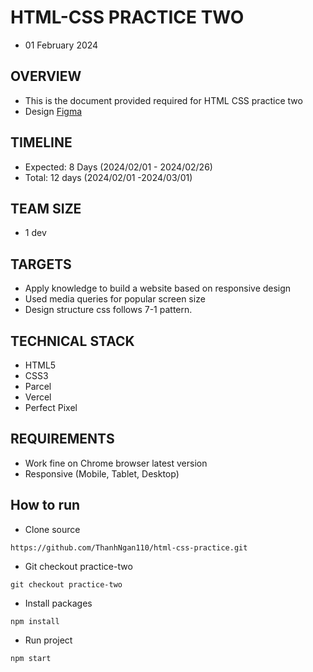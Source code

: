 # HTML-CSS PRACTICE TWO

- 01 February 2024

## OVERVIEW

- This is the document provided required for HTML CSS practice two
- Design [Figma](<https://www.figma.com/file/9aPJdY3orCNKE0qzLsWkxo/Responsive-Web-Design-in-Figma-(Community)?type=design&node-id=1156-1192&mode=design&t=bm5NvSjGNOvgEHit-0>)

## TIMELINE

- Expected: 8 Days (2024/02/01 - 2024/02/26)
- Total:    12 days (2024/02/01 -2024/03/01)

## TEAM SIZE

- 1 dev

## TARGETS

- Apply knowledge to build a website based on responsive design
- Used media queries for popular screen size
- Design structure css follows 7-1 pattern.

## TECHNICAL STACK

- HTML5
- CSS3
- Parcel
- Vercel
- Perfect Pixel

## REQUIREMENTS

- Work fine on Chrome browser latest version
- Responsive (Mobile, Tablet, Desktop)

## How to run
- Clone source
```
https://github.com/ThanhNgan110/html-css-practice.git
```
- Git checkout practice-two
```
git checkout practice-two
```
- Install packages
```
npm install
```
- Run project
```
npm start
```
  
